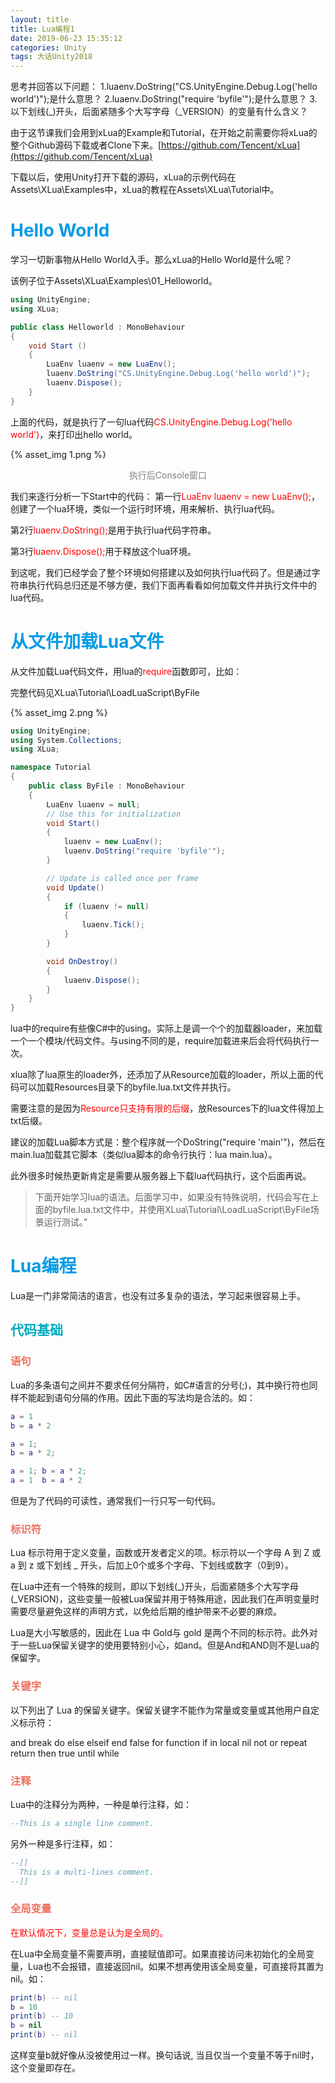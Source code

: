 ```yaml
---
layout: title
title: Lua编程1
date: 2019-06-23 15:35:12
categories: Unity
tags: 大话Unity2018
---
```

思考并回答以下问题：
1.luaenv.DoString("CS.UnityEngine.Debug.Log('hello world')");是什么意思？
2.luaenv.DoString("require 'byfile'");是什么意思？
3.以下划线(\_)开头，后面紧随多个大写字母（\_VERSION）的变量有什么含义？

<!--more-->

由于这节课我们会用到xLua的Example和Tutorial，在开始之前需要你将xLua的整个Github源码下载或者Clone下来。[https://github.com/Tencent/xLua](https://github.com/Tencent/xLua)

下载以后，使用Unity打开下载的源码，xLua的示例代码在Assets\XLua\Examples中，xLua的教程在Assets\XLua\Tutorial中。

# <span style="color:#039BE5;">Hello World</span>
学习一切新事物从Hello World入手。那么xLua的Hello World是什么呢？

该例子位于Assets\XLua\Examples\01_Helloworld。
```cs
using UnityEngine;
using XLua;

public class Helloworld : MonoBehaviour 
{
    void Start () 
    {
        LuaEnv luaenv = new LuaEnv();
        luaenv.DoString("CS.UnityEngine.Debug.Log('hello world')");
        luaenv.Dispose();
    }
}
```
上面的代码，就是执行了一句lua代码<span style="color:red">CS.UnityEngine.Debug.Log('hello world')</span>，来打印出hello world。

{% asset_img 1.png %}
<center><font color="gray">执行后Console窗口</font></center>

我们来逐行分析一下Start中的代码：
第一行<span style="color:red">LuaEnv luaenv = new LuaEnv();</span>，创建了一个lua环境，类似一个运行时环境，用来解析、执行lua代码。

第2行<span style="color:red">luaenv.DoString();</span>是用于执行lua代码字符串。

第3行<span style="color:red">luaenv.Dispose();</span>用于释放这个lua环境。

到这呢，我们已经学会了整个环境如何搭建以及如何执行lua代码了。但是通过字符串执行代码总归还是不够方便，我们下面再看看如何加载文件并执行文件中的lua代码。

# <span style="color:#039BE5;">从文件加载Lua文件</span>
从文件加载Lua代码文件，用lua的<span style="color:red">require</span>函数即可，比如：

完整代码见XLua\Tutorial\LoadLuaScript\ByFile

{% asset_img 2.png %}

```cs
using UnityEngine;
using System.Collections;
using XLua;

namespace Tutorial
{
    public class ByFile : MonoBehaviour
    {
        LuaEnv luaenv = null;
        // Use this for initialization
        void Start()
        {
            luaenv = new LuaEnv();
            luaenv.DoString("require 'byfile'");
        }

        // Update is called once per frame
        void Update()
        {
            if (luaenv != null)
            {
                luaenv.Tick();
            }
        }

        void OnDestroy()
        {
            luaenv.Dispose();
        }
    }
}
```
lua中的require有些像C#中的using。实际上是调一个个的加载器loader，来加载一个一个模块/代码文件。与using不同的是，require加载进来后会将代码执行一次。

xlua除了lua原生的loader外，还添加了从Resource加载的loader，所以上面的代码可以加载Resources目录下的byfile.lua.txt文件并执行。

需要注意的是因为<span style="color:red">Resource只支持有限的后缀</span>，放Resources下的lua文件得加上txt后缀。

建议的加载Lua脚本方式是：整个程序就一个DoString("require 'main'")，然后在main.lua加载其它脚本（类似lua脚本的命令行执行：lua main.lua）。

此外很多时候热更新肯定是需要从服务器上下载lua代码执行，这个后面再说。


> 下面开始学习lua的语法。后面学习中，如果没有特殊说明，代码会写在上面的byfile.lua.txt文件中，并使用XLua\Tutorial\LoadLuaScript\ByFile场景运行测试。”

# <span style="color:#039BE5;">Lua编程</span>
Lua是一门非常简洁的语言，也没有过多复杂的语法，学习起来很容易上手。

## <span style="color:#00ACC1;">代码基础</span>
### <span style="color:#EF7060;">语句</span>
Lua的多条语句之间并不要求任何分隔符，如C#语言的分号(;)，其中换行符也同样不能起到语句分隔的作用。因此下面的写法均是合法的。如：
```lua
a = 1
b = a * 2

a = 1;
b = a * 2;

a = 1; b = a * 2;
a = 1  b = a * 2
```

但是为了代码的可读性，通常我们一行只写一句代码。

### <span style="color:#EF7060;">标识符</span>
Lua 标示符用于定义变量，函数或开发者定义的项。标示符以一个字母 A 到 Z 或 a 到 z 或下划线 _ 开头，后加上0个或多个字母、下划线或数字（0到9）。

在Lua中还有一个特殊的规则，即以下划线(\_)开头，后面紧随多个大写字母(\_VERSION)，这些变量一般被Lua保留并用于特殊用途，因此我们在声明变量时需要尽量避免这样的声明方式，以免给后期的维护带来不必要的麻烦。

Lua是大小写敏感的，因此在 Lua 中 Gold与 gold 是两个不同的标示符。此外对于一些Lua保留关键字的使用要特别小心，如and。但是And和AND则不是Lua的保留字。

### <span style="color:#EF7060;">关键字</span>
以下列出了 Lua 的保留关键字。保留关键字不能作为常量或变量或其他用户自定义标示符：

and  break  do else  elseif end   false   for  function   if   in   local   nil   not   or   repeat   return   then   true   until  while 


### <span style="color:#EF7060;">注释</span>
Lua中的注释分为两种，一种是单行注释，如：
```lua
--This is a single line comment.
```
另外一种是多行注释，如：
```lua
--[[
  This is a multi-lines comment.
--]]
```
### <span style="color:#EF7060;">全局变量</span>
<span style="color:red">在默认情况下，变量总是认为是全局的。</span>

在Lua中全局变量不需要声明，直接赋值即可。如果直接访问未初始化的全局变量，Lua也不会报错，直接返回nil。如果不想再使用该全局变量，可直接将其置为nil。如：
```lua
print(b) -- nil
b = 10
print(b) -- 10
b = nil
print(b) -- nil
```
这样变量b就好像从没被使用过一样。换句话说, 当且仅当一个变量不等于nil时，这个变量即存在。

